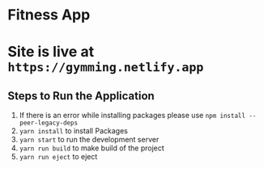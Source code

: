 # Fitness App

# Site is live at `https://gymming.netlify.app`


## Steps to Run the Application

1. If there is an error while installing packages please use `npm install --peer-legacy-deps`
2. `yarn install` to install Packages
3. `yarn start` to run the development server
4. `yarn run build` to make build of the project
5. `yarn run eject` to eject
